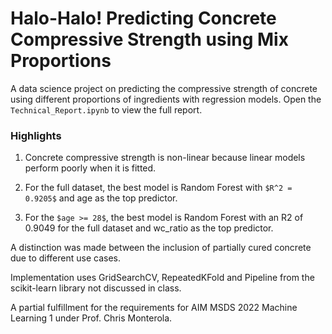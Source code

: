 # Halo-Halo! Predicting Concrete Compressive Strength using Mix Proportions

A data science project on predicting the compressive strength of concrete using different proportions of ingredients with regression models. Open the `Technical_Report.ipynb` to view the full report.

### Highlights
1. Concrete compressive strength is non-linear because linear models perform poorly when it is fitted.

2. For the full dataset, the best model is Random Forest with `$R^2 = 0.9205$` and age as the top predictor.

3. For the `$age >= 28$`, the best model is Random Forest with an R2 of 0.9049 for the full dataset and wc_ratio as the top predictor.

A distinction was made between the inclusion of partially cured concrete due to different use cases.

Implementation uses GridSearchCV, RepeatedKFold and Pipeline from the scikit-learn library not discussed in class.


A partial fulfillment for the requirements for AIM MSDS 2022 Machine Learning 1 under Prof. Chris Monterola.
